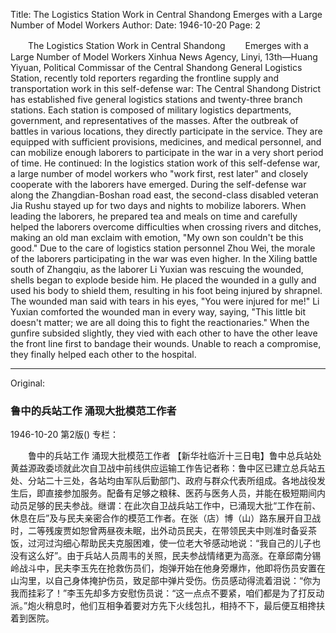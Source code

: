 Title: The Logistics Station Work in Central Shandong Emerges with a Large Number of Model Workers
Author:
Date: 1946-10-20
Page: 2

　　The Logistics Station Work in Central Shandong
　　Emerges with a Large Number of Model Workers
    Xinhua News Agency, Linyi, 13th—Huang Yiyuan, Political Commissar of the Central Shandong General Logistics Station, recently told reporters regarding the frontline supply and transportation work in this self-defense war: The Central Shandong District has established five general logistics stations and twenty-three branch stations. Each station is composed of military logistics departments, government, and representatives of the masses. After the outbreak of battles in various locations, they directly participate in the service. They are equipped with sufficient provisions, medicines, and medical personnel, and can mobilize enough laborers to participate in the war in a very short period of time. He continued: In the logistics station work of this self-defense war, a large number of model workers who "work first, rest later" and closely cooperate with the laborers have emerged. During the self-defense war along the Zhangdian-Boshan road east, the second-class disabled veteran Jia Rushu stayed up for two days and nights to mobilize laborers. When leading the laborers, he prepared tea and meals on time and carefully helped the laborers overcome difficulties when crossing rivers and ditches, making an old man exclaim with emotion, "My own son couldn't be this good." Due to the care of logistics station personnel Zhou Wei, the morale of the laborers participating in the war was even higher. In the Xiling battle south of Zhangqiu, as the laborer Li Yuxian was rescuing the wounded, shells began to explode beside him. He placed the wounded in a gully and used his body to shield them, resulting in his foot being injured by shrapnel. The wounded man said with tears in his eyes, "You were injured for me!" Li Yuxian comforted the wounded man in every way, saying, "This little bit doesn't matter; we are all doing this to fight the reactionaries." When the gunfire subsided slightly, they vied with each other to have the other leave the front line first to bandage their wounds. Unable to reach a compromise, they finally helped each other to the hospital.



<hr /> 

Original: 


### 鲁中的兵站工作  涌现大批模范工作者

1946-10-20
第2版()
专栏：

　　鲁中的兵站工作
    涌现大批模范工作者
    【新华社临沂十三日电】鲁中总兵站处黄益源政委顷就此次自卫战中前线供应运输工作告记者称：鲁中区已建立总兵站五处、分站二十三处，各站均由军队后勤部门、政府与群众代表所组成。各地战役发生后，即直接参加服务。配备有足够之粮秣、医药与医务人员，并能在极短期间内动员足够的民夫参战。继谓：在此次自卫战兵站工作中，已涌现大批“工作在前、休息在后”及与民夫亲密合作的模范工作者。在张（店）博（山）路东展开自卫战时，二等残废贾如恕曾两昼夜未眠，出外动员民夫，在带领民夫中则准时备妥茶饭，过河过沟细心帮助民夫克服困难，使一位老大爷感动地说：“我自己的儿子也没有这么好”。由于兵站人员周韦的关照，民夫参战情绪更为高涨。在章邱南分锡岭战斗中，民夫李玉先在抢救伤员们，炮弹开始在他身旁爆炸，他即将伤员安置在山沟里，以自己身体掩护伤员，致足部中弹片受伤。伤员感动得流着泪说：“你为我而挂彩了！”李玉先却多方安慰伤员说：“这一点点不要紧，咱们都是为了打反动派。”炮火稍息时，他们互相争着要对方先下火线包扎，相持不下，最后便互相搀扶着到医院。
